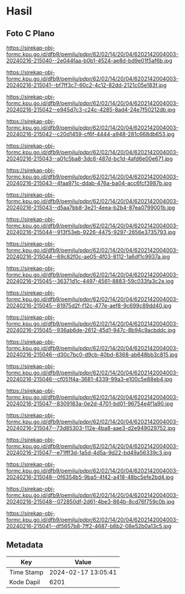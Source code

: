 # Hasil

## Foto C Plano

https://sirekap-obj-formc.kpu.go.id/dfb9/pemilu/pdpr/62/02/14/20/04/6202142004003-20240216-215040--2e044faa-b0b1-4524-ae8d-bd9e01f5af6b.jpg

https://sirekap-obj-formc.kpu.go.id/dfb9/pemilu/pdpr/62/02/14/20/04/6202142004003-20240216-215041--bf7ff3c7-60c2-4c12-82dd-2121c05e183f.jpg

https://sirekap-obj-formc.kpu.go.id/dfb9/pemilu/pdpr/62/02/14/20/04/6202142004003-20240216-215042--e945d7c3-c24c-4285-8ad4-24e7f50212db.jpg

https://sirekap-obj-formc.kpu.go.id/dfb9/pemilu/pdpr/62/02/14/20/04/6202142004003-20240216-215042--c20d1459-cf6f-4444-a948-281c668db653.jpg

https://sirekap-obj-formc.kpu.go.id/dfb9/pemilu/pdpr/62/02/14/20/04/6202142004003-20240216-215043--a01c5ba8-3dc6-487d-bc1d-4afd6e00e671.jpg

https://sirekap-obj-formc.kpu.go.id/dfb9/pemilu/pdpr/62/02/14/20/04/6202142004003-20240216-215043--4faa971c-ddab-476a-ba04-acc6fcf3987b.jpg

https://sirekap-obj-formc.kpu.go.id/dfb9/pemilu/pdpr/62/02/14/20/04/6202142004003-20240216-215043--d5aa7bb8-3e21-4eea-b2b4-87ea0799001b.jpg

https://sirekap-obj-formc.kpu.go.id/dfb9/pemilu/pdpr/62/02/14/20/04/6202142004003-20240216-215044--913f53eb-9226-4475-9297-2656e3735793.jpg

https://sirekap-obj-formc.kpu.go.id/dfb9/pemilu/pdpr/62/02/14/20/04/6202142004003-20240216-215044--69c82f0c-ae05-4f03-8112-1a6df1c9937a.jpg

https://sirekap-obj-formc.kpu.go.id/dfb9/pemilu/pdpr/62/02/14/20/04/6202142004003-20240216-215045--36371d1c-4497-4561-8883-59c033fa3c2e.jpg

https://sirekap-obj-formc.kpu.go.id/dfb9/pemilu/pdpr/62/02/14/20/04/6202142004003-20240216-215045--81975d2f-f12c-477e-aef8-9c699c89dd40.jpg

https://sirekap-obj-formc.kpu.go.id/dfb9/pemilu/pdpr/62/02/14/20/04/6202142004003-20240216-215045--936ab6de-2612-45d1-947c-8b94c9acbddc.jpg

https://sirekap-obj-formc.kpu.go.id/dfb9/pemilu/pdpr/62/02/14/20/04/6202142004003-20240216-215046--d30c7bc0-d9cb-40bd-8368-ab648bb3c815.jpg

https://sirekap-obj-formc.kpu.go.id/dfb9/pemilu/pdpr/62/02/14/20/04/6202142004003-20240216-215046--cf051f4a-3681-4339-99a3-e100c5e88eb4.jpg

https://sirekap-obj-formc.kpu.go.id/dfb9/pemilu/pdpr/62/02/14/20/04/6202142004003-20240216-215047--8309183a-0e2d-4701-bd01-96754e4f1a90.jpg

https://sirekap-obj-formc.kpu.go.id/dfb9/pemilu/pdpr/62/02/14/20/04/6202142004003-20240216-215047--73d85303-112e-4ba8-aae3-d2e949029752.jpg

https://sirekap-obj-formc.kpu.go.id/dfb9/pemilu/pdpr/62/02/14/20/04/6202142004003-20240216-215047--e71fff3d-1a5d-4d5a-9d22-bd49a56339c3.jpg

https://sirekap-obj-formc.kpu.go.id/dfb9/pemilu/pdpr/62/02/14/20/04/6202142004003-20240216-215048--0f6354b5-9ba5-4f42-a418-48bc5efe2bd4.jpg

https://sirekap-obj-formc.kpu.go.id/dfb9/pemilu/pdpr/62/02/14/20/04/6202142004003-20240216-215048--072850df-2d61-4be3-864b-8cd76f759c0b.jpg

https://sirekap-obj-formc.kpu.go.id/dfb9/pemilu/pdpr/62/02/14/20/04/6202142004003-20240216-215041--df5657b8-7ff2-4687-b6b2-08e52b0a13c5.jpg


## Metadata

| Key        | Value               |
| ---------- | ------------------- |
| Time Stamp | 2024-02-17 13:05:41 |
| Kode Dapil | 6201                |



